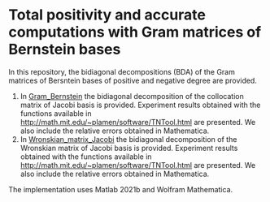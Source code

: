 # Total positivity and  accurate computations with Gram matrices of Bernstein bases 
In this repository, the bidiagonal decompositions (BDA) of the Gram matrices of Bersntein bases of positive and negative degree are provided.

1. In [Gram_Bernstein](https://github.com/BeatrizRubio/Article_JSC_2021/tree/main/Collocation_matrix_Jacobi) the bidiagonal decomposition of the collocation matrix of Jacobi basis is provided. Experiment results obtained with the functions available in http://math.mit.edu/~plamen/software/TNTool.html are presented. We also include the relative errors obtained in Mathematica. 
2. In [Wronskian_matrix_Jacobi](https://github.com/BeatrizRubio/Article_JSC_2021/tree/main/Wronskian_matrix_Jacobi) the bidiagonal decomposition of the Wronskian matrix of Jacobi basis is provided. Experiment results obtained with the functions available in http://math.mit.edu/~plamen/software/TNTool.html are presented. We also include the relative errors obtained in Mathematica. 

The implementation uses Matlab 2021b and Wolfram Mathematica. 
